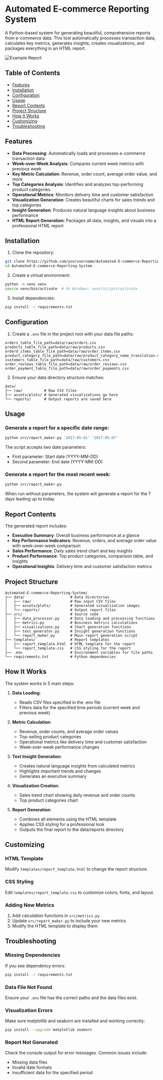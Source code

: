 # Automated E-commerce Reporting System

A Python-based system for generating beautiful, comprehensive reports from e-commerce data. This tool automatically processes transaction data, calculates key metrics, generates insights, creates visualizations, and packages everything in an HTML report.

![Example Report](docs/images/report_example.png)

## Table of Contents

- [Features](#features)
- [Installation](#installation)
- [Configuration](#configuration)
- [Usage](#usage)
- [Report Contents](#report-contents)
- [Project Structure](#project-structure)
- [How It Works](#how-it-works)
- [Customizing](#customizing)
- [Troubleshooting](#troubleshooting)

## Features

- **Data Processing**: Automatically loads and processes e-commerce transaction data
- **Week-over-Week Analysis**: Compares current week metrics with previous week
- **Key Metric Calculation**: Revenue, order count, average order value, and more
- **Top Categories Analysis**: Identifies and analyzes top-performing product categories
- **Operational Metrics**: Monitors delivery time and customer satisfaction
- **Visualization Generation**: Creates beautiful charts for sales trends and top categories
- **Insight Generation**: Produces natural language insights about business performance
- **HTML Report Generation**: Packages all data, insights, and visuals into a professional HTML report

## Installation

1. Clone the repository:
```bash
git clone https://github.com/yourusername/Automated-E-commerce-Reporting-System.git
cd Automated-E-commerce-Reporting-System
```

2. Create a virtual environment:
```bash
python -m venv venv
source venv/bin/activate  # On Windows: venv\Scripts\activate
```

3. Install dependencies:
```bash
pip install -r requirements.txt
```

## Configuration

1. Create a `.env` file in the project root with your data file paths:
```
orders_table_file_path=data/raw/orders.csv
products_table_file_path=data/raw/products.csv
orderd_items_table_file_path=data/raw/order_items.csv
product_category_file_path=data/raw/product_category_name_translation.csv
customers_table_file_path=data/raw/customers.csv
order_reviews_table_file_path=data/raw/order_reviews.csv
order_payment_table_file_path=data/raw/order_payments.csv
```

2. Ensure your data directory structure matches:
```
data/
├── raw/          # Raw CSV files
├── assets/plots/ # Generated visualizations go here
└── reports/      # Output reports are saved here
```

## Usage

### Generate a report for a specific date range:

```bash
python src/report_maker.py '2017-05-01' '2017-05-07'
```

The script accepts two date parameters:
- First parameter: Start date (YYYY-MM-DD)
- Second parameter: End date (YYYY-MM-DD)

### Generate a report for the most recent week:

```bash
python src/report_maker.py
```

When run without parameters, the system will generate a report for the 7 days leading up to today.

## Report Contents

The generated report includes:

- **Executive Summary**: Overall business performance at a glance
- **Key Performance Indicators**: Revenue, orders, and average order value with week-over-week comparison
- **Sales Performance**: Daily sales trend chart and key insights
- **Product Performance**: Top product categories, comparison table, and insights
- **Operational Insights**: Delivery time and customer satisfaction metrics

## Project Structure

```
Automated-E-commerce-Reporting-System/
├── data/                     # Data directories
│   ├── raw/                  # Raw input CSV files
│   ├── assets/plots/         # Generated visualization images
│   └── reports/              # Output report files
├── src/                      # Source code
│   ├── data_processor.py     # Data loading and processing functions
│   ├── metrics.py            # Business metrics calculations
│   ├── visualizations.py     # Chart generation functions
│   ├── text_generator.py     # Insight generation functions
│   └── report_maker.py       # Main report generation script
├── templates/                # Report templates
│   ├── report_template.html  # HTML template for the report
│   └── report_template.css   # CSS styling for the report
├── .env                      # Environment variables for file paths
└── requirements.txt          # Python dependencies
```

## How It Works

The system works in 5 main steps:

1. **Data Loading**: 
   - Reads CSV files specified in the .env file
   - Filters data for the specified time periods (current week and previous week)

2. **Metric Calculation**:
   - Revenue, order counts, and average order values
   - Top-selling product categories
   - Operational metrics like delivery time and customer satisfaction
   - Week-over-week performance changes

3. **Text Insight Generation**:
   - Creates natural language insights from calculated metrics
   - Highlights important trends and changes
   - Generates an executive summary

4. **Visualization Creation**:
   - Sales trend chart showing daily revenue and order counts
   - Top product categories chart

5. **Report Generation**:
   - Combines all elements using the HTML template
   - Applies CSS styling for a professional look
   - Outputs the final report to the data/reports directory

## Customizing

### HTML Template

Modify `templates/report_template.html` to change the report structure.

### CSS Styling

Edit `templates/report_template.css` to customize colors, fonts, and layout.

### Adding New Metrics

1. Add calculation functions in `src/metrics.py`
2. Update `src/report_maker.py` to include your new metrics
3. Modify the HTML template to display them

## Troubleshooting

### Missing Dependencies

If you see dependency errors:
```bash
pip install -r requirements.txt
```

### Data File Not Found

Ensure your `.env` file has the correct paths and the data files exist.

### Visualization Errors

Make sure matplotlib and seaborn are installed and working correctly:
```bash
pip install --upgrade matplotlib seaborn
```

### Report Not Generated

Check the console output for error messages. Common issues include:
- Missing data files
- Invalid date formats
- Insufficient data for the specified period
